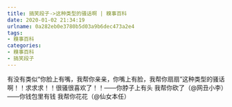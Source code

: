 ```yaml
---
title: 搞笑段子->这种类型的骚话啊 | 糗事百科
date: 2020-01-02 21:34:19
urlname: 0a282eb0e3780b5d03a9b6dec473a2e4
tags: 
- 糗事百科
categories:
- 糗事百科
- 搞笑段子
---
```

有没有类似“你脸上有嘴，我帮你亲亲，你嘴上有脸，我帮你扇扇”这种类型的骚话啊！！求求求！！很骚很喜欢了！！——你脖子上有头 我帮你砍了（@网丑小李）——你钱包里有钱 我帮你花花（@仙女本任）


